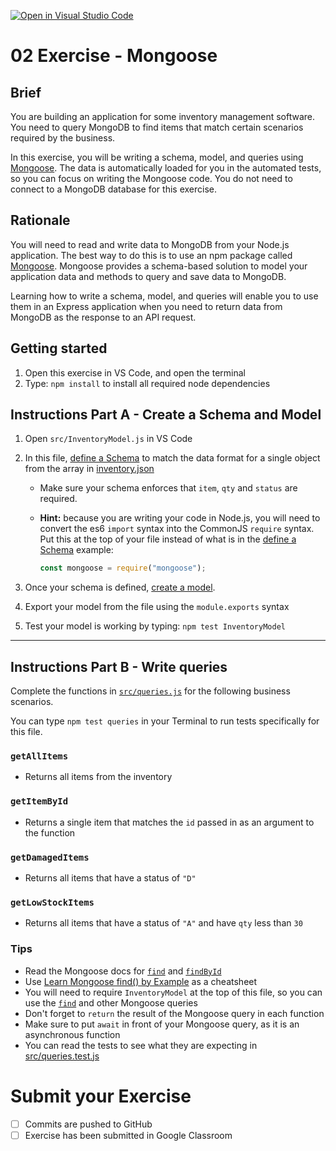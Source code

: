 [![Open in Visual Studio Code](https://classroom.github.com/assets/open-in-vscode-718a45dd9cf7e7f842a935f5ebbe5719a5e09af4491e668f4dbf3b35d5cca122.svg)](https://classroom.github.com/online_ide?assignment_repo_id=11125319&assignment_repo_type=AssignmentRepo)
# 02 Exercise - Mongoose 

## Brief

You are building an application for some inventory management software. You need to query MongoDB to find items that match certain scenarios required by the business.

In this exercise, you will be writing a schema, model, and queries using [Mongoose](https://mongoosejs.com/). The data is automatically loaded for you in the automated tests, so you can focus on writing the Mongoose code. You do not need to connect to a MongoDB database for this exercise.

## Rationale

You will need to read and write data to MongoDB from your Node.js application. The best way to do this is to use an npm package called [Mongoose](https://mongoosejs.com/). Mongoose provides a schema-based solution to model your application data and methods to query and save data to MongoDB. 

Learning how to write a schema, model, and queries will enable you to use them in an Express application when you need to return data from MongoDB as the response to an API request.

## Getting started

1. Open this exercise in VS Code, and open the terminal
2. Type: `npm install` to install all required node dependencies

## Instructions Part A - Create a Schema and Model

1. Open `src/InventoryModel.js` in VS Code
2. In this file, [define a Schema](https://mongoosejs.com/docs/guide.html#definition) to match the data format for a single object from the array in [inventory.json](./data/inventory.json)
   - Make sure your schema enforces that `item`, `qty` and `status` are required.
   - **Hint:** because you are writing your code in Node.js, you will need to convert the es6 `import` syntax into the CommonJS `require` syntax. Put this at the top of your file instead of what is in the [define a Schema](https://mongoosejs.com/docs/guide.html#definition) example:

      ```js
      const mongoose = require("mongoose");
      ```

3. Once your schema is defined, [create a model](https://mongoosejs.com/docs/guide.html#models).
4. Export your model from the file using the `module.exports` syntax
5. Test your model is working by typing: `npm test InventoryModel`

--- 

## Instructions Part B - Write queries

Complete the functions in [`src/queries.js`](./src/queries.js) for the following business scenarios.

You can type `npm test queries` in your Terminal to run tests specifically for this file.

### `getAllItems`

- Returns all items from the inventory

### `getItemById`

- Returns a single item that matches the `id` passed in as an argument to the function

### `getDamagedItems`

- Returns all items that have a status of `"D"`

### `getLowStockItems`

- Returns all items that have a status of `"A"` and have `qty` less than `30`

### Tips

- Read the Mongoose docs for [`find`](https://mongoosejs.com/docs/api.html#model_Model.find) and [`findById`](https://mongoosejs.com/docs/api.html#model_Model.findById)
- Use [Learn Mongoose find() by Example](https://masteringjs.io/tutorials/mongoose/find) as a cheatsheet
- You will need to require `InventoryModel` at the top of this file, so you can use the [`find`](https://mongoosejs.com/docs/api.html#model_Model.find) and other Mongoose queries
- Don't forget to `return` the result of the Mongoose query in each function
- Make sure to put `await` in front of your Mongoose query, as it is an asynchronous function
- You can read the tests to see what they are expecting in [src/queries.test.js](./src/queries.test.js)

# Submit your Exercise

- [ ] Commits are pushed to GitHub
- [ ] Exercise has been submitted in Google Classroom
